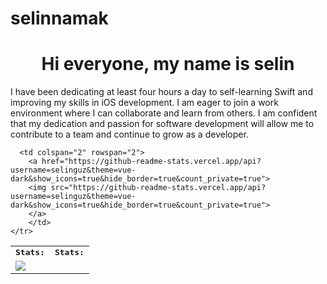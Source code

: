 # selinnamak

<h1 align="center">
  Hi everyone, my name is selin
</h1> 
I have been dedicating at least four hours a day to self-learning Swift and improving my skills in iOS development. I am eager to join a work environment where I can collaborate and learn from others. I am confident that my dedication and passion for software development will allow me to contribute to a team and continue to grow as a developer.


<table>
    <tr>
        <td colspan="2">
        <strong><samp>Stats:</samp></strong>
        </td>
        <td colspan="2">
        <strong><samp>Stats:</samp></strong>
        </td>
    </tr>
    <tr>
        <td colspan="2" rowspan="2">
        <a href="https://github-readme-streak-stats.herokuapp.com/?user=selinguz&hide_border=true&theme=radical">
        <img src="https://github-readme-streak-stats.herokuapp.com/?user=selinguz&hide_border=true&theme=radical">
        </a>
        </td>

      <td colspan="2" rowspan="2">
        <a href="https://github-readme-stats.vercel.app/api?username=selinguz&theme=vue-dark&show_icons=true&hide_border=true&count_private=true">
        <img src="https://github-readme-stats.vercel.app/api?username=selinguz&theme=vue-dark&show_icons=true&hide_border=true&count_private=true">
        </a>
        </td>
    </tr>
</table>

